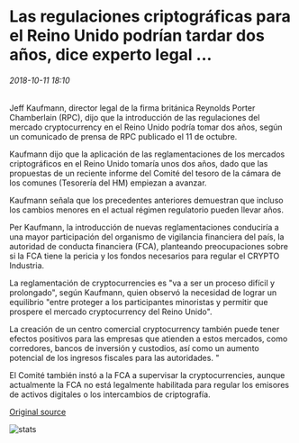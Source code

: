 # Las regulaciones criptográficas para el Reino Unido podrían tardar dos años, dice experto legal ...

###### 2018-10-11 18:10

Jeff Kaufmann, director legal de la firma británica Reynolds Porter Chamberlain (RPC), dijo que la introducción de las regulaciones del mercado cryptocurrency en el Reino Unido podría tomar dos años, según un comunicado de prensa de RPC publicado el 11 de octubre.

Kaufmann dijo que la aplicación de las reglamentaciones de los mercados criptográficos en el Reino Unido tomaría unos dos años, dado que las propuestas de un reciente informe del Comité del tesoro de la cámara de los comunes (Tesorería del HM) empiezan a avanzar.

Kaufmann señala que los precedentes anteriores demuestran que incluso los cambios menores en el actual régimen regulatorio pueden llevar años.

Per Kaufmann, la introducción de nuevas reglamentaciones conduciría a una mayor participación del organismo de vigilancia financiera del país, la autoridad de conducta financiera (FCA), planteando preocupaciones sobre si la FCA tiene la pericia y los fondos necesarios para regular el CRYPTO Industria.

La reglamentación de cryptocurrencies es "va a ser un proceso difícil y prolongado", según Kaufmann, quien observó la necesidad de lograr un equilibrio "entre proteger a los participantes minoristas y permitir que prospere el mercado cryptocurrency del Reino Unido".

La creación de un centro comercial cryptocurrency también puede tener efectos positivos para las empresas que atienden a estos mercados, como corredores, bancos de inversión y custodios, así como un aumento potencial de los ingresos fiscales para las autoridades. "

El Comité también instó a la FCA a supervisar la cryptocurrencies, aunque actualmente la FCA no está legalmente habilitada para regular los emisores de activos digitales o los intercambios de criptografía.

[Original source](https://cointelegraph.com/news/crypto-regulations-for-uk-could-take-two-years-says-legal-expert)

![stats](https://c.statcounter.com/11760860/0/a89fa40b/1/ "stats")